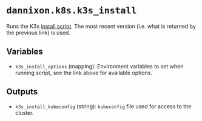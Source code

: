 # `dannixon.k8s.k3s_install`

Runs the K3s [install script](https://get.k3s.io/).
The most recent version (i.e. what is returned by the previous link) is used.

## Variables

- `k3s_install_options` (mapping): Environment variables to set when running script, see the link above for available options.

## Outputs

- `k3s_install_kubeconfig` (string): `kubeconfig` file used for access to the cluster.
